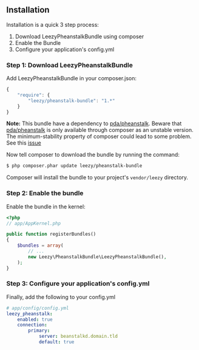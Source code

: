 ## Installation

Installation is a quick 3 step process:

1. Download LeezyPheanstalkBundle using composer
2. Enable the Bundle
3. Configure your application's config.yml

### Step 1: Download LeezyPheanstalkBundle

Add LeezyPheanstalkBundle in your composer.json:

```js
{
    "require": {
        "leezy/pheanstalk-bundle": "1.*"
    }
}
```

**Note:**
This bundle have a dependency to [pda/pheanstalk](https://github.com/pda/pheanstalk).
Beware that [pda/pheanstalk](https://github.com/pda/pheanstalk) is only available through composer as an unstable version.
The minimum-stability property of composer could lead to some problem. See this [issue](https://github.com/armetiz/LeezyPheanstalkBundle/issues/8#issuecomment-13480695)


Now tell composer to download the bundle by running the command:

``` bash
$ php composer.phar update leezy/pheanstalk-bundle
```

Composer will install the bundle to your project's `vendor/leezy` directory.

### Step 2: Enable the bundle

Enable the bundle in the kernel:

``` php
<?php
// app/AppKernel.php

public function registerBundles()
{
    $bundles = array(
        // ...
        new Leezy\PheanstalkBundle\LeezyPheanstalkBundle(),
    );
}
```

### Step 3: Configure your application's config.yml

Finally, add the following to your config.yml

``` yaml
# app/config/config.yml
leezy_pheanstalk:
    enabled: true
    connection:
        primary:
            server: beanstalkd.domain.tld
            default: true
```
